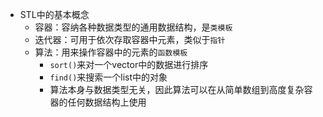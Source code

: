 * STL中的基本概念
    * 容器：容纳各种数据类型的通用数据结构，是`类模板`
    * 迭代器：可用于依次存取容器中元素，类似于`指针`
    * 算法：用来操作容器中的元素的`函数模板`
        * `sort()`来对一个vector中的数据进行排序
        * `find()`来搜索一个list中的对象
        * 算法本身与数据类型无关，因此算法可以在从简单数组到高度复杂容器的任何数据结构上使用